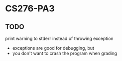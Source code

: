# CS276-PA3

## TODO

print warning to stderr instead of throwing exception

- exceptions are good for debugging, but
- you don't want to crash the program when grading
